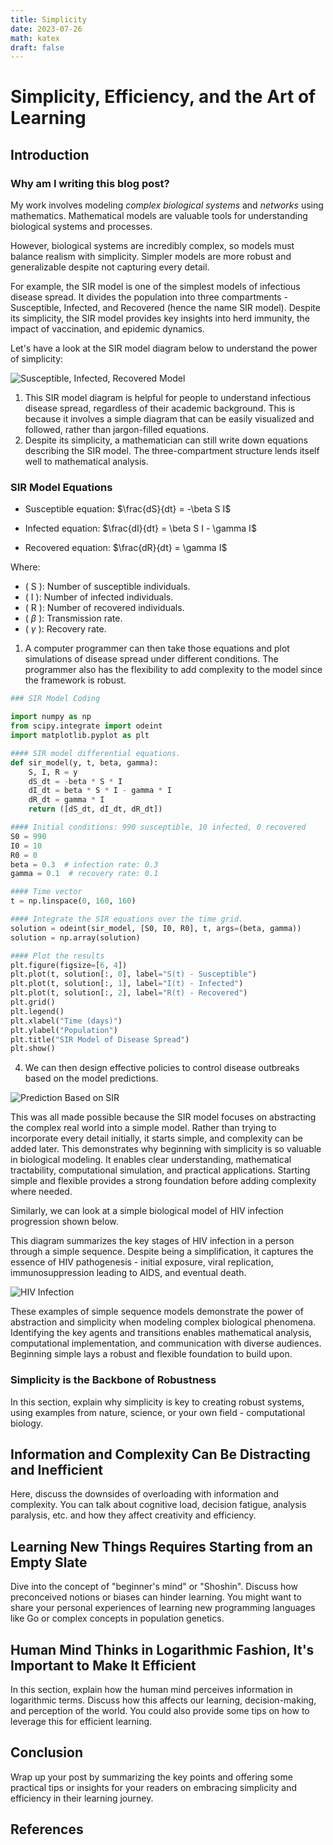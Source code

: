 ```yaml
---
title: Simplicity
date: 2023-07-26
math: katex
draft: false
---
```


# Simplicity, Efficiency, and the Art of Learning

## Introduction

### Why am I writing this blog post?

My work involves modeling *complex biological systems* and *networks* using mathematics. Mathematical models are valuable tools for understanding biological systems and processes. 

However, biological systems are incredibly complex, so models must balance realism with simplicity. Simpler models are more robust and generalizable despite not capturing every detail.

For example, the SIR model is one of the simplest models of infectious disease spread. It divides the population into three compartments - Susceptible, Infected, and Recovered (hence the name SIR model). Despite its simplicity, the SIR model provides key insights into herd immunity, the impact of vaccination, and epidemic dynamics. 


Let's have a look at the SIR model diagram below to understand the power of simplicity:

![Susceptible, Infected, Recovered Model](sir.svg)



1. This SIR model diagram is helpful for people to understand infectious disease spread, regardless of their academic background. This is because it involves a simple diagram that can be easily visualized and followed, rather than jargon-filled equations.
2. Despite its simplicity, a mathematician can still write down equations describing the SIR model. The three-compartment structure lends itself well to mathematical analysis.

### SIR Model Equations

- Susceptible equation:
  $\frac{dS}{dt} = -\beta S I$

- Infected equation:
  $\frac{dI}{dt} = \beta S I - \gamma I$

- Recovered equation:
  $\frac{dR}{dt} = \gamma I$

Where:

- \( S \): Number of susceptible individuals.
- \( I \): Number of infected individuals.
- \( R \): Number of recovered individuals.
- \( $\beta$ \): Transmission rate.
- \( $\gamma$ \): Recovery rate.

1. A computer programmer can then take those equations and plot simulations of disease spread under different conditions. The programmer also has the flexibility to add complexity to the model since the framework is robust.

``` python
### SIR Model Coding

import numpy as np
from scipy.integrate import odeint
import matplotlib.pyplot as plt

#### SIR model differential equations.
def sir_model(y, t, beta, gamma):
    S, I, R = y
    dS_dt = -beta * S * I
    dI_dt = beta * S * I - gamma * I
    dR_dt = gamma * I
    return ([dS_dt, dI_dt, dR_dt])

#### Initial conditions: 990 susceptible, 10 infected, 0 recovered
S0 = 990
I0 = 10
R0 = 0
beta = 0.3  # infection rate: 0.3
gamma = 0.1  # recovery rate: 0.1

#### Time vector
t = np.linspace(0, 160, 160)

#### Integrate the SIR equations over the time grid.
solution = odeint(sir_model, [S0, I0, R0], t, args=(beta, gamma))
solution = np.array(solution)

#### Plot the results
plt.figure(figsize=[6, 4])
plt.plot(t, solution[:, 0], label="S(t) - Susceptible")
plt.plot(t, solution[:, 1], label="I(t) - Infected")
plt.plot(t, solution[:, 2], label="R(t) - Recovered")
plt.grid()
plt.legend()
plt.xlabel("Time (days)")
plt.ylabel("Population")
plt.title("SIR Model of Disease Spread")
plt.show()
```



4. We can then design effective policies to control disease outbreaks based on the model predictions.

![Prediction Based on SIR](sir_plot.png)

This was all made possible because the SIR model focuses on abstracting the complex real world into a simple model. Rather than trying to incorporate every detail initially, it starts simple, and complexity can be added later. This demonstrates why beginning with simplicity is so valuable in biological modeling. It enables clear understanding, mathematical tractability, computational simulation, and practical applications. Starting simple and flexible provides a strong foundation before adding complexity where needed.

Similarly, we can look at a simple biological model of HIV infection progression shown below.

This diagram summarizes the key stages of HIV infection in a person through a simple sequence. Despite being a simplification, it captures the essence of HIV pathogenesis - initial exposure, viral replication, immunosuppression leading to AIDS, and eventual death. 

![HIV Infection](hiv.svg)

These examples of simple sequence models demonstrate the power of abstraction and simplicity when modeling complex biological phenomena. Identifying the key agents and transitions enables mathematical analysis, computational implementation, and communication with diverse audiences. Beginning simple lays a robust and flexible foundation to build upon. 

### Simplicity is the Backbone of Robustness

In this section, explain why simplicity is key to creating robust systems, using examples from nature, science, or your own field - computational biology.

## Information and Complexity Can Be Distracting and Inefficient

Here, discuss the downsides of overloading with information and complexity. You can talk about cognitive load, decision fatigue, analysis paralysis, etc. and how they affect creativity and efficiency.

## Learning New Things Requires Starting from an Empty Slate

Dive into the concept of "beginner's mind" or "Shoshin". Discuss how preconceived notions or biases can hinder learning. You might want to share your personal experiences of learning new programming languages like Go or complex concepts in population genetics.

## Human Mind Thinks in Logarithmic Fashion, It's Important to Make It Efficient

In this section, explain how the human mind perceives information in logarithmic terms. Discuss how this affects our learning, decision-making, and perception of the world. You could also provide some tips on how to leverage this for efficient learning.

## Conclusion

Wrap up your post by summarizing the key points and offering some practical tips or insights for your readers on embracing simplicity and efficiency in their learning journey.

## References


